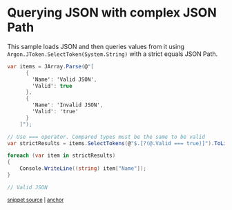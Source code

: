# Querying JSON with complex JSON Path

This sample loads JSON and then queries values from it using `Argon.JToken.SelectToken(System.String)` with a strict equals JSON Path.

<!-- snippet: StrictEqualsQueryUsage -->
<a id='snippet-strictequalsqueryusage'></a>
```cs
var items = JArray.Parse(@"[
      {
        'Name': 'Valid JSON',
        'Valid': true
      },
      {
        'Name': 'Invalid JSON',
        'Valid': 'true'
      }
    ]");

// Use === operator. Compared types must be the same to be valid
var strictResults = items.SelectTokens(@"$.[?(@.Valid === true)]").ToList();

foreach (var item in strictResults)
{
    Console.WriteLine((string) item["Name"]);
}

// Valid JSON
```
<sup><a href='/src/ArgonTests/Documentation/Samples/JsonPath/StrictEqualsQuery.cs#L10-L33' title='Snippet source file'>snippet source</a> | <a href='#snippet-strictequalsqueryusage' title='Start of snippet'>anchor</a></sup>
<!-- endSnippet -->
